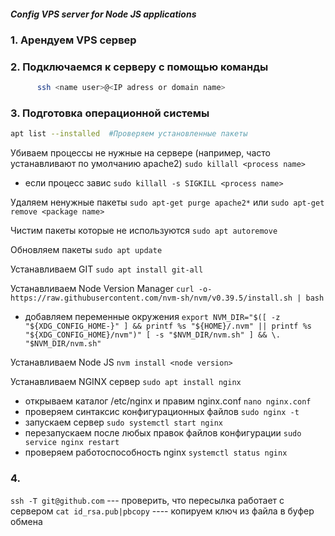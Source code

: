 ##### Config VPS server for Node JS applications

### 1. Арендуем VPS сервер

### 2. Подключаемся к серверу с помощью команды  
```bash
      ssh <name user>@<IP adress or domain name>
```
   
### 3. Подготовка операционной системы 
```bash   
apt list --installed  #Проверяем установленные пакеты 
```
   Убиваем процессы не нужные на сервере (например, часто устанавливают по умолчанию apache2)
      `sudo killall <process name>`
   - если процесс завис
      `sudo killall -s SIGKILL <process name>` 
       
   Удаляем ненужные пакеты
      `sudo apt-get purge apache2*`
      или
      `sudo apt-get remove <package name>`

   Чистим пакеты которые не используются
      `sudo apt autoremove`

   Обновляем пакеты
      `sudo apt update`

   Устанавливаем GIT
      `sudo apt install git-all`

   Устанавливаем Node Version Manager
      `curl -o- https://raw.githubusercontent.com/nvm-sh/nvm/v0.39.5/install.sh | bash`
   - добавляем переменные окружения
      `export NVM_DIR="$([ -z "${XDG_CONFIG_HOME-}" ] && printf %s "${HOME}/.nvm" || printf %s "${XDG_CONFIG_HOME}/nvm")"
[ -s "$NVM_DIR/nvm.sh" ] && \. "$NVM_DIR/nvm.sh"`
   
   Устанавливаем Node JS
      `nvm install <node version>`

   Устанавливаем NGINX сервер
      `sudo apt install nginx`
   - открываем каталог /etc/nginx и правим nginx.conf
      `nano nginx.conf`
   - проверяем синтаксис конфигурационных файлов
      `sudo nginx -t`
   - запускаем сервер
      `sudo systemctl start nginx`
   - перезапускаем после любых правок файлов конфигурации
      `sudo service nginx restart`
   - проверяем работоспособность nginx
      `systemctl status nginx`

### 4. 
   
`ssh -T git@github.com`  --- проверить, что пересылка работает с сервером 
`cat id_rsa.pub|pbcopy` ---- копируем ключ из файла в буфер обмена

[MyLink]: <http://expressjs.com>
[git-repo-url]: <https://github.com/joemccann/dillinger.git>  
   
